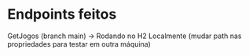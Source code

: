 # Endpoints feitos
GetJogos (branch main) -> Rodando no H2 Localmente (mudar path nas propriedades para testar em outra máquina)
